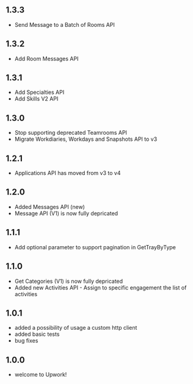 ## 1.3.3
* Send Message to a Batch of Rooms API

## 1.3.2
* Add Room Messages API

## 1.3.1
* Add Specialties API
* Add Skills V2 API

## 1.3.0
* Stop supporting deprecated Teamrooms API
* Migrate Workdiaries, Workdays and Snapshots API to v3

## 1.2.1
* Applications API has moved from v3 to v4

## 1.2.0
* Added Messages API (new)
* Message API (V1) is now fully depricated

## 1.1.1
* Add optional parameter to support pagination in GetTrayByType

## 1.1.0
* Get Categories (V1) is now fully depricated
* Added new Activities API - Assign to specific engagement the list of activities

## 1.0.1
* added a possibility of usage a custom http client
* added basic tests
* bug fixes

## 1.0.0
* welcome to Upwork!

